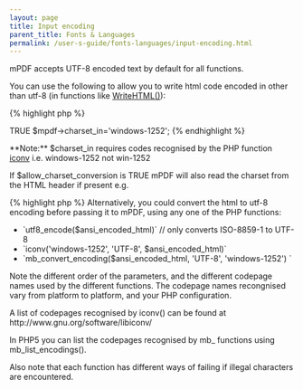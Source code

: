```yaml
---
layout: page
title: Input encoding
parent_title: Fonts & Languages
permalink: /user-s-guide/fonts-languages/input-encoding.html
---
```


<div id="bpmbook" class="bpmbook" style="direction:ltr;">
<div class="topic_user_field">
<div id="U0">
<p>mPDF accepts UTF-8 encoded text by default for all functions.</p>
<p>You can use the following to allow you to write html code encoded in other than utf-8 (in functions like <a href="/reference/mpdf-functions/writehtml.html">WriteHTML()</a>):</p>

{% highlight php %}
<?php

$mpdf-&gt;allow_charset_conversion=true;  // Set by default to <span class="smallblock">TRUE</span>

$mpdf-&gt;charset_in='windows-1252';
{% endhighlight %}

<p class="manual_block">**Note:** <span class="parameter">$charset_in</span> requires codes recognised by the PHP function <a href="/reference/codepages-glyphs/iconv.html">iconv</a> i.e. windows-1252 not win-1252</p>
<p>If <span class="parameter">$allow_charset_conversion</span> is <span class="smallblock">TRUE</span> mPDF will also read the charset from the HTML header if present e.g.</p>

{% highlight php %}
<?php

&lt;meta http-equiv="Content-Type" content="text/html; charset=utf-8" /&gt;
{% endhighlight %}

<p>Alternatively, you could convert the html to utf-8 encoding before passing it to mPDF, using any one of the PHP functions:</p>
<ul>
<li>`utf8_encode($ansi_encoded_html)` // only converts <span class="dc-title">ISO-8859-1 to UTF-8</span></li>
<li>`iconv('windows-1252', 'UTF-8', $ansi_encoded_html)`</li>
<li>`mb_convert_encoding($ansi_encoded_html, 'UTF-8', 'windows-1252') `</li>
</ul>
<p>Note the different order of the parameters, and the different codepage names used by the different functions. The codepage names recongnised vary from platform to platform, and your PHP configuration.</p>
<p>A list of codepages recognised by iconv() can be found at http://www.gnu.org/software/libiconv/</p>
<p>In PHP5 you can list the codepages recognised by mb_ functions using mb_list_encodings().</p>
<p>Also note that each function has different ways of failing if illegal characters are encountered.</p>
<p> </p>
</div>
</div>

